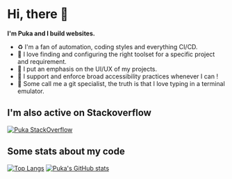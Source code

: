 # Hi, there 👋

**I'm Puka and I build websites.**

- ♻️ I'm a fan of automation, coding styles and everything CI/CD.
- 🧰 I love finding and configuring the right toolset for a specific project and requirement.
- 🎨 I put an emphasis on the UI/UX of my projects.
- 🤝 I support and enforce broad accessibility practices whenever I can !
- 🐙 Some call me a git specialist, the truth is that I love typing in a terminal emulator.

## I'm also active on Stackoverflow

[![Puka StackOverflow](https://github-readme-stackoverflow.vercel.app/?userID=8932080)](https://stackoverflow.com/users/8932080/puka)


## Some stats about my code

[![Top Langs](https://github-readme-stats.vercel.app/api/top-langs/?username=puka-tchou)](https://github.com/puka-tchou) [![Puka's GitHub stats](https://github-readme-stats.vercel.app/api?username=puka-tchou)](https://github.com/puka-tchou)
